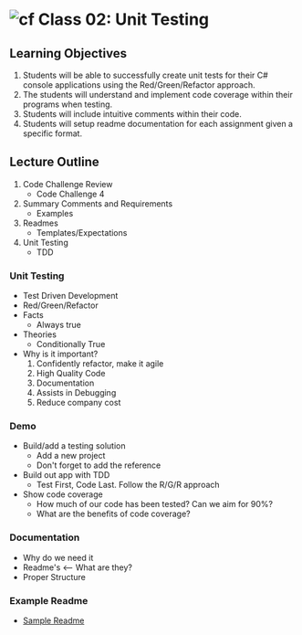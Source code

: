 ![cf](http://i.imgur.com/7v5ASc8.png) Class 02: Unit Testing
=====================================

## Learning Objectives
1. Students will be able to successfully create unit tests for their C# console applications using the Red/Green/Refactor approach. 
2. The students will understand and implement code coverage within their programs when testing.
3. Students will include intuitive comments within their code.
4. Students will setup readme documentation for each assignment given a specific format.

## Lecture Outline
1. Code Challenge Review
	- Code Challenge 4	
2. Summary Comments and Requirements
	- Examples
3. Readmes
	- Templates/Expectations
4. Unit Testing
	- TDD

### Unit Testing
- Test Driven Development
- Red/Green/Refactor
- Facts
	- Always true
- Theories
	- Conditionally True
- Why is it important?
	1. Confidently refactor, make it agile
	2. High Quality Code
	3. Documentation
	4. Assists in Debugging
	5. Reduce company cost

### Demo
- Build/add a testing solution
	- Add a new project
	- Don't forget to add the reference
- Build out app with TDD
	- Test First, Code Last. Follow the R/G/R approach
- Show code coverage
	- How much of our code has been tested? Can we aim for 90%? 
	- What are the benefits of code coverage?

### Documentation
- Why do we need it
- Readme's <-- What are they?
- Proper Structure

### Example Readme
- [Sample Readme]("/sample-README.md")
 